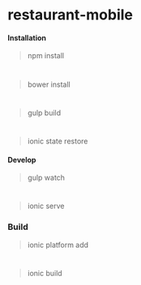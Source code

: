 # restaurant-mobile

#### Installation
> npm install
#
> bower install
#
> gulp build
#
> ionic state restore

#### Develop
> gulp watch
#
> ionic serve

### Build
> ionic platform add <platform>
#
> ionic build
